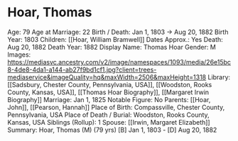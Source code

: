 # Hoar, Thomas

Age: 79
Age at Marriage: 22
Birth / Death: Jan 1, 1803 → Aug 20, 1882
Birth Year: 1803
Children: [[Hoar, William Bramwell]]
Dates Approx.: Yes
Death: Aug 20, 1882
Death Year: 1882
Display Name: Thomas Hoar
Gender: M
Images: https://mediasvc.ancestry.com/v2/image/namespaces/1093/media/26e15bc8-4de8-4da1-a144-ab27f9bd1cf1.jpg?client=trees-mediaservice&imageQuality=hq&maxWidth=2506&maxHeight=1318
Library: [[Sadsbury, Chester County, Pennsylvania, USA]], [[Woodston, Rooks County, Kansas, USA]], [[Thomas Hoar Biography]], [[Margaret Irwin Biography]]
Marriage: Jan 1, 1825
Notable Figure: No
Parents: [[Hoar, John]], [[Pearson, Hannah]]
Place of Birth: Compassville, Chester County, Pennsylvania, USA
Place of Death / Burial: Woodston, Rooks County, Kansas, USA
Siblings (Rollup): 1
Spouse: [[Irwin, Margaret Elizabeth]]
Summary: Hoar, Thomas (M) (79 yrs)
[B] Jan 1, 1803 - [D] Aug 20, 1882